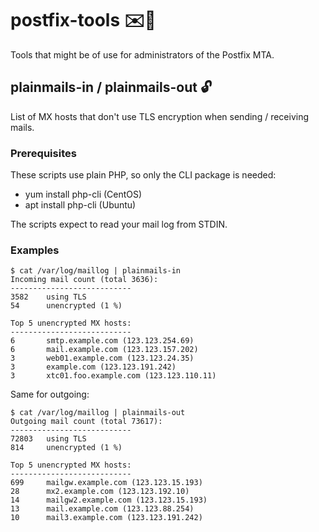 # postfix-tools :envelope::wrench:

Tools that might be of use for administrators of the Postfix MTA.

## plainmails-in / plainmails-out :unlock:

List of MX hosts that don't use TLS encryption when sending / receiving mails.

### Prerequisites

These scripts use plain PHP, so only the CLI package is needed:

* yum install php-cli (CentOS)
* apt install php-cli (Ubuntu)

The scripts expect to read your mail log from STDIN.

### Examples

```
$ cat /var/log/maillog | plainmails-in
Incoming mail count (total 3636):
---------------------------
3582    using TLS
54      unencrypted (1 %)

Top 5 unencrypted MX hosts:
---------------------------
6       smtp.example.com (123.123.254.69)
6       mail.example.com (123.123.157.202)
3       web01.example.com (123.123.24.35)
3       example.com (123.123.191.242)
3       xtc01.foo.example.com (123.123.110.11)
```
Same for outgoing:
```
$ cat /var/log/maillog | plainmails-out
Outgoing mail count (total 73617):
---------------------------
72803   using TLS
814     unencrypted (1 %)

Top 5 unencrypted MX hosts:
---------------------------
699     mailgw.example.com (123.123.15.193)
28      mx2.example.com (123.123.192.10)
14      mailgw2.example.com (123.123.15.193)
13      mail.example.com (123.123.88.254)
10      mail3.example.com (123.123.191.242)
```
